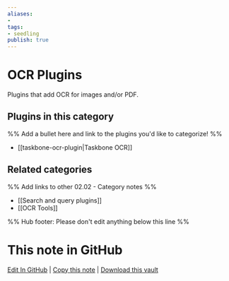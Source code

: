 ```yaml
---
aliases:
- 
tags: 
- seedling 
publish: true
---
```



# OCR Plugins

Plugins that add OCR for images and/or PDF. 

## Plugins in this category

%% Add a bullet here and link to the plugins you'd like to categorize! %%

- [[taskbone-ocr-plugin|Taskbone OCR]]

## Related categories

%% Add links to other 02.02 - Category notes %%

- [[Search and query plugins]]
- [[OCR Tools]]

%% Hub footer: Please don't edit anything below this line %%

# This note in GitHub

<span class="git-footer">[Edit In GitHub](https://github.dev/obsidian-community/obsidian-hub/blob/main/02%20-%20Community%20Expansions/02.01%20Plugins%20by%20Category/OCR%20Plugins.md "git-hub-edit-note") | [Copy this note](https://raw.githubusercontent.com/obsidian-community/obsidian-hub/main/02%20-%20Community%20Expansions/02.01%20Plugins%20by%20Category/OCR%20Plugins.md "git-hub-copy-note") | [Download this vault](https://github.com/obsidian-community/obsidian-hub/archive/refs/heads/main.zip "git-hub-download-vault") </span>
